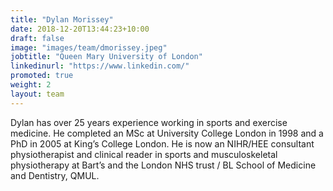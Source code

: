 ```yaml
---
title: "Dylan Morissey"
date: 2018-12-20T13:44:23+10:00
draft: false
image: "images/team/dmorissey.jpeg"
jobtitle: "Queen Mary University of London"
linkedinurl: "https://www.linkedin.com/"
promoted: true
weight: 2
layout: team
---
```


Dylan has over 25 years experience working in sports and exercise medicine. He completed an MSc at University College London in 1998 and a PhD in 2005 at King’s College London. He is now an NIHR/HEE consultant physiotherapist and clinical reader in sports and musculoskeletal physiotherapy at Bart’s and the London NHS trust / BL School of Medicine and Dentistry, QMUL.
